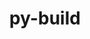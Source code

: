 ---
title: "py-build"
layout: cache
categories: [package, develop]
meta: {"compilers": ["gcc@11.4.0", "none"], "num_specs": 73, "num_specs_by_stack": {"e4s": 22, "e4s-neoverse_v1": 3, "ml-linux-aarch64-cpu": 12, "ml-linux-aarch64-cuda": 11, "ml-linux-x86_64-cpu": 24, "ml-linux-x86_64-cuda": 11, "ml-linux-x86_64-rocm": 12, "root": 73}, "oss": ["ubuntu22.04", "ubuntu24.04"], "platforms": ["linux"], "stacks": ["e4s", "e4s-neoverse_v1", "ml-linux-aarch64-cpu", "ml-linux-aarch64-cuda", "ml-linux-x86_64-cpu", "ml-linux-x86_64-cuda", "ml-linux-x86_64-rocm", "root"], "targets": ["aarch64", "neoverse_v1", "x86_64_v3"], "versions": ["1.2.1"]}
spec_details: [{"compiler": "none", "hash": "27tlmen2k6fqfkw3mzk6ibsl6v4xe76x", "os": "ubuntu24.04", "platform": "linux", "size": "-", "stacks": ["ml-linux-x86_64-cpu", "ml-linux-x86_64-cuda", "root"], "target": "x86_64_v3", "variants": ["build_system=python_pip", "~virtualenv"], "versions": ["1.2.1"]}, {"compiler": "none", "hash": "2elalkkoad2k6gxydeq2ctrepbvyquba", "os": "ubuntu24.04", "platform": "linux", "size": "-", "stacks": ["ml-linux-aarch64-cpu", "ml-linux-aarch64-cuda", "root"], "target": "aarch64", "variants": ["build_system=python_pip", "~virtualenv"], "versions": ["1.2.1"]}, {"compiler": "none", "hash": "2fi257lljd4tuhgxbb55oyj5je6eimqy", "os": "ubuntu22.04", "platform": "linux", "size": "-", "stacks": ["e4s", "root"], "target": "x86_64_v3", "variants": ["build_system=python_pip", "~virtualenv"], "versions": ["1.2.1"]}, {"compiler": "none", "hash": "2lptsf3uuavhgszh43xbs77ulr6ipaaf", "os": "ubuntu24.04", "platform": "linux", "size": "-", "stacks": ["ml-linux-x86_64-rocm", "root"], "target": "x86_64_v3", "variants": ["build_system=python_pip", "~virtualenv"], "versions": ["1.2.1"]}, {"compiler": "none", "hash": "2ndroohoedygks3bp4ejcootnue6vjvk", "os": "ubuntu24.04", "platform": "linux", "size": "-", "stacks": ["ml-linux-aarch64-cpu", "ml-linux-aarch64-cuda", "root"], "target": "aarch64", "variants": ["build_system=python_pip", "~virtualenv"], "versions": ["1.2.1"]}, {"compiler": "none", "hash": "2rrgwnhhngfe44rncnio7svcvheusvzo", "os": "ubuntu24.04", "platform": "linux", "size": "-", "stacks": ["ml-linux-x86_64-cpu", "root"], "target": "x86_64_v3", "variants": ["build_system=python_pip", "~virtualenv"], "versions": ["1.2.1"]}, {"compiler": "none", "hash": "3ddoqcvegipadt34i6hhtogs2laps6ja", "os": "ubuntu22.04", "platform": "linux", "size": "-", "stacks": ["e4s", "root"], "target": "x86_64_v3", "variants": ["build_system=python_pip", "~virtualenv"], "versions": ["1.2.1"]}, {"compiler": "none", "hash": "3fs44syd6vemhk5e5wtuyva6ktuebryq", "os": "ubuntu24.04", "platform": "linux", "size": "-", "stacks": ["ml-linux-aarch64-cpu", "ml-linux-aarch64-cuda", "root"], "target": "aarch64", "variants": ["build_system=python_pip", "~virtualenv"], "versions": ["1.2.1"]}, {"compiler": "none", "hash": "3xz37635ry44ghs3hh4uyn4iswvpmhyz", "os": "ubuntu24.04", "platform": "linux", "size": "-", "stacks": ["ml-linux-x86_64-cpu", "ml-linux-x86_64-cuda", "root"], "target": "x86_64_v3", "variants": ["build_system=python_pip", "~virtualenv"], "versions": ["1.2.1"]}, {"compiler": "none", "hash": "4gjlnho2ludbn63g6m24ccq5fc3hpauw", "os": "ubuntu24.04", "platform": "linux", "size": "-", "stacks": ["ml-linux-x86_64-rocm", "root"], "target": "x86_64_v3", "variants": ["build_system=python_pip", "~virtualenv"], "versions": ["1.2.1"]}, {"compiler": "none", "hash": "4wsizhtp5mt26dmsdlwrru4tac5j7g45", "os": "ubuntu24.04", "platform": "linux", "size": "-", "stacks": ["ml-linux-aarch64-cpu", "ml-linux-aarch64-cuda", "root"], "target": "aarch64", "variants": ["build_system=python_pip", "~virtualenv"], "versions": ["1.2.1"]}, {"compiler": "none", "hash": "5dgc62rmmlow2tjdh5nx544hcuukfhof", "os": "ubuntu22.04", "platform": "linux", "size": "-", "stacks": ["e4s", "root"], "target": "x86_64_v3", "variants": ["build_system=python_pip", "~virtualenv"], "versions": ["1.2.1"]}, {"compiler": "none", "hash": "5pdyjeatccciepemyp7frbwgvzg5y7sc", "os": "ubuntu24.04", "platform": "linux", "size": "-", "stacks": ["ml-linux-aarch64-cpu", "ml-linux-aarch64-cuda", "root"], "target": "aarch64", "variants": ["build_system=python_pip", "~virtualenv"], "versions": ["1.2.1"]}, {"compiler": "none", "hash": "5rjnw4xnq4fdrmneujkzy3tbpcclg422", "os": "ubuntu22.04", "platform": "linux", "size": "-", "stacks": ["e4s", "root"], "target": "x86_64_v3", "variants": ["build_system=python_pip", "~virtualenv"], "versions": ["1.2.1"]}, {"compiler": "none", "hash": "5w2d7swticgnv6dplez3aflsw2jpxda6", "os": "ubuntu24.04", "platform": "linux", "size": "-", "stacks": ["ml-linux-x86_64-rocm", "root"], "target": "x86_64_v3", "variants": ["build_system=python_pip", "~virtualenv"], "versions": ["1.2.1"]}, {"compiler": "none", "hash": "6a5w6zbe7traaxsjdi3aec6hrtb2iaim", "os": "ubuntu24.04", "platform": "linux", "size": "-", "stacks": ["ml-linux-x86_64-cpu", "ml-linux-x86_64-cuda", "root"], "target": "x86_64_v3", "variants": ["build_system=python_pip", "~virtualenv"], "versions": ["1.2.1"]}, {"compiler": "none", "hash": "6cbwoxuwt5ikcmq7kwixsrc4nwtrrt2a", "os": "ubuntu24.04", "platform": "linux", "size": "-", "stacks": ["ml-linux-aarch64-cpu", "ml-linux-aarch64-cuda", "root"], "target": "aarch64", "variants": ["build_system=python_pip", "~virtualenv"], "versions": ["1.2.1"]}, {"compiler": "none", "hash": "6xb65jtzzxksog75e4awpjwt66fte3ip", "os": "ubuntu24.04", "platform": "linux", "size": "-", "stacks": ["ml-linux-x86_64-cpu", "root"], "target": "x86_64_v3", "variants": ["build_system=python_pip", "~virtualenv"], "versions": ["1.2.1"]}, {"compiler": "none", "hash": "b2j4kparm6gxxh5rku5v66lcktirfg47", "os": "ubuntu22.04", "platform": "linux", "size": "-", "stacks": ["e4s", "root"], "target": "x86_64_v3", "variants": ["build_system=python_pip", "~virtualenv"], "versions": ["1.2.1"]}, {"compiler": "none", "hash": "bbmfcp7xnuu73ce4pvcxk2nzlfe4p7rb", "os": "ubuntu22.04", "platform": "linux", "size": "-", "stacks": ["e4s", "root"], "target": "x86_64_v3", "variants": ["build_system=python_pip", "~virtualenv"], "versions": ["1.2.1"]}, {"compiler": "none", "hash": "bguw4yap3phsrysm2x2xpwnyjqbnacvv", "os": "ubuntu24.04", "platform": "linux", "size": "-", "stacks": ["ml-linux-aarch64-cpu", "ml-linux-aarch64-cuda", "root"], "target": "aarch64", "variants": ["build_system=python_pip", "~virtualenv"], "versions": ["1.2.1"]}, {"compiler": "none", "hash": "bvqljbhx6qggcyoyzljawkxzt3pojfxp", "os": "ubuntu22.04", "platform": "linux", "size": "-", "stacks": ["e4s", "root"], "target": "x86_64_v3", "variants": ["build_system=python_pip", "~virtualenv"], "versions": ["1.2.1"]}, {"compiler": "none", "hash": "c2ktkla6lrtwtpgvx36jq3npgvceom2k", "os": "ubuntu24.04", "platform": "linux", "size": "-", "stacks": ["ml-linux-x86_64-rocm", "root"], "target": "x86_64_v3", "variants": ["build_system=python_pip", "~virtualenv"], "versions": ["1.2.1"]}, {"compiler": "none", "hash": "co5eohqmrleyhu6hwn37zjltlg5abbqd", "os": "ubuntu24.04", "platform": "linux", "size": "-", "stacks": ["ml-linux-x86_64-cpu", "ml-linux-x86_64-cuda", "root"], "target": "x86_64_v3", "variants": ["build_system=python_pip", "~virtualenv"], "versions": ["1.2.1"]}, {"compiler": "none", "hash": "cop23fdx5k6mqmimrnvpnmcs7ep7illd", "os": "ubuntu24.04", "platform": "linux", "size": "-", "stacks": ["ml-linux-x86_64-cpu", "ml-linux-x86_64-cuda", "root"], "target": "x86_64_v3", "variants": ["build_system=python_pip", "~virtualenv"], "versions": ["1.2.1"]}, {"compiler": "none", "hash": "cv633btb537hzmbxbzh7wgwqroc6lfcf", "os": "ubuntu24.04", "platform": "linux", "size": "-", "stacks": ["ml-linux-aarch64-cpu", "ml-linux-aarch64-cuda", "root"], "target": "aarch64", "variants": ["build_system=python_pip", "~virtualenv"], "versions": ["1.2.1"]}, {"compiler": "none", "hash": "elg3mxfqmts6wfuf66enu2y4seyqs6ro", "os": "ubuntu24.04", "platform": "linux", "size": "-", "stacks": ["ml-linux-x86_64-cpu", "ml-linux-x86_64-cuda", "root"], "target": "x86_64_v3", "variants": ["build_system=python_pip", "~virtualenv"], "versions": ["1.2.1"]}, {"compiler": "none", "hash": "eqtvqroxwtgqxkny7yki5vqcmnmptzht", "os": "ubuntu22.04", "platform": "linux", "size": "-", "stacks": ["e4s", "root"], "target": "x86_64_v3", "variants": ["build_system=python_pip", "~virtualenv"], "versions": ["1.2.1"]}, {"compiler": "none", "hash": "erc665r2w5sjaeizjyt5a5zw4bn63xao", "os": "ubuntu24.04", "platform": "linux", "size": "-", "stacks": ["ml-linux-x86_64-rocm", "root"], "target": "x86_64_v3", "variants": ["build_system=python_pip", "~virtualenv"], "versions": ["1.2.1"]}, {"compiler": "none", "hash": "exzsg3mrmceki7kh5saw7chyir4p4my3", "os": "ubuntu22.04", "platform": "linux", "size": "-", "stacks": ["e4s", "root"], "target": "x86_64_v3", "variants": ["build_system=python_pip", "~virtualenv"], "versions": ["1.2.1"]}, {"compiler": "none", "hash": "f4bpq2sgdxz5zrocq44kkqcmjhzmqcam", "os": "ubuntu24.04", "platform": "linux", "size": "-", "stacks": ["ml-linux-x86_64-cpu", "ml-linux-x86_64-cuda", "root"], "target": "x86_64_v3", "variants": ["build_system=python_pip", "~virtualenv"], "versions": ["1.2.1"]}, {"compiler": "none", "hash": "fbwtv2dncxazbefnelgpmfeqqoy4x2o3", "os": "ubuntu24.04", "platform": "linux", "size": "-", "stacks": ["ml-linux-x86_64-cpu", "root"], "target": "x86_64_v3", "variants": ["build_system=python_pip", "~virtualenv"], "versions": ["1.2.1"]}, {"compiler": "none", "hash": "fk4jptfmqtoc4tw366br73acsfnuvtys", "os": "ubuntu24.04", "platform": "linux", "size": "-", "stacks": ["ml-linux-x86_64-cpu", "root"], "target": "x86_64_v3", "variants": ["build_system=python_pip", "~virtualenv"], "versions": ["1.2.1"]}, {"compiler": "none", "hash": "fmthdhwo5mjrhejq3fm37343mlbvle3m", "os": "ubuntu24.04", "platform": "linux", "size": "-", "stacks": ["ml-linux-x86_64-rocm", "root"], "target": "x86_64_v3", "variants": ["build_system=python_pip", "~virtualenv"], "versions": ["1.2.1"]}, {"compiler": "none", "hash": "gkabma4biw7lg5sgba6565jc5rj7qgbw", "os": "ubuntu24.04", "platform": "linux", "size": "-", "stacks": ["ml-linux-x86_64-cpu", "ml-linux-x86_64-cuda", "root"], "target": "x86_64_v3", "variants": ["build_system=python_pip", "~virtualenv"], "versions": ["1.2.1"]}, {"compiler": "none", "hash": "h3z6oqg2ibjcmbizrl4bkrxfvjmgpfsx", "os": "ubuntu22.04", "platform": "linux", "size": "-", "stacks": ["e4s", "root"], "target": "x86_64_v3", "variants": ["build_system=python_pip", "~virtualenv"], "versions": ["1.2.1"]}, {"compiler": "none", "hash": "jf7d6cywucmbyfyak2jt2rprvwiri2nt", "os": "ubuntu24.04", "platform": "linux", "size": "-", "stacks": ["ml-linux-x86_64-cpu", "root"], "target": "x86_64_v3", "variants": ["build_system=python_pip", "~virtualenv"], "versions": ["1.2.1"]}, {"compiler": "none", "hash": "jlxikrmty6awgssoykfzu4dbfctuoazb", "os": "ubuntu24.04", "platform": "linux", "size": "-", "stacks": ["ml-linux-x86_64-cpu", "root"], "target": "x86_64_v3", "variants": ["build_system=python_pip", "~virtualenv"], "versions": ["1.2.1"]}, {"compiler": "none", "hash": "jxvkx5kihevnnendhxsd56ogn3prw2hr", "os": "ubuntu22.04", "platform": "linux", "size": "-", "stacks": ["e4s", "root"], "target": "x86_64_v3", "variants": ["build_system=python_pip", "~virtualenv"], "versions": ["1.2.1"]}, {"compiler": "none", "hash": "kccirwuhxxvpyw3lguh7spvinqgtvdmy", "os": "ubuntu24.04", "platform": "linux", "size": "-", "stacks": ["ml-linux-x86_64-cpu", "root"], "target": "x86_64_v3", "variants": ["build_system=python_pip", "~virtualenv"], "versions": ["1.2.1"]}, {"compiler": "none", "hash": "kvrv3xsotbqf2k7eo7jthlhnzn3jx32b", "os": "ubuntu22.04", "platform": "linux", "size": "-", "stacks": ["e4s", "root"], "target": "x86_64_v3", "variants": ["build_system=python_pip", "~virtualenv"], "versions": ["1.2.1"]}, {"compiler": "none", "hash": "kz72ktpwkbpw3fas6pussy6axudbc3jm", "os": "ubuntu24.04", "platform": "linux", "size": "-", "stacks": ["ml-linux-x86_64-cpu", "root"], "target": "x86_64_v3", "variants": ["build_system=python_pip", "~virtualenv"], "versions": ["1.2.1"]}, {"compiler": "none", "hash": "lca3kmivt67h5i6muebcr6qhknliboye", "os": "ubuntu24.04", "platform": "linux", "size": "-", "stacks": ["ml-linux-aarch64-cpu", "ml-linux-aarch64-cuda", "root"], "target": "aarch64", "variants": ["build_system=python_pip", "~virtualenv"], "versions": ["1.2.1"]}, {"compiler": "none", "hash": "ldmayxhsbtb2mgo5tietcuw4bnvb33fj", "os": "ubuntu22.04", "platform": "linux", "size": "-", "stacks": ["e4s", "root"], "target": "x86_64_v3", "variants": ["build_system=python_pip", "~virtualenv"], "versions": ["1.2.1"]}, {"compiler": "none", "hash": "lp2j7hzwseeuyapif3pffozdkth7oc6c", "os": "ubuntu24.04", "platform": "linux", "size": "-", "stacks": ["ml-linux-x86_64-rocm", "root"], "target": "x86_64_v3", "variants": ["build_system=python_pip", "~virtualenv"], "versions": ["1.2.1"]}, {"compiler": "none", "hash": "luyca3yh2xwzmqsp5szswaandw5mherz", "os": "ubuntu22.04", "platform": "linux", "size": "-", "stacks": ["e4s", "root"], "target": "x86_64_v3", "variants": ["build_system=python_pip", "~virtualenv"], "versions": ["1.2.1"]}, {"compiler": "none", "hash": "mnf44rwekgctm7ue76xmutvuvg3opdz3", "os": "ubuntu24.04", "platform": "linux", "size": "-", "stacks": ["ml-linux-x86_64-rocm", "root"], "target": "x86_64_v3", "variants": ["build_system=python_pip", "~virtualenv"], "versions": ["1.2.1"]}, {"compiler": "none", "hash": "mp7rs5khsxtqchyjddfr2y6g4rq4n6ef", "os": "ubuntu24.04", "platform": "linux", "size": "-", "stacks": ["ml-linux-x86_64-cpu", "root"], "target": "x86_64_v3", "variants": ["build_system=python_pip", "~virtualenv"], "versions": ["1.2.1"]}, {"compiler": "none", "hash": "npdq7iacfze3znydmdvxkqc4yu2iyeel", "os": "ubuntu24.04", "platform": "linux", "size": "-", "stacks": ["ml-linux-x86_64-rocm", "root"], "target": "x86_64_v3", "variants": ["build_system=python_pip", "~virtualenv"], "versions": ["1.2.1"]}, {"compiler": "none", "hash": "nrqek54t42gkup4tcbzndq5xhfifrmkr", "os": "ubuntu22.04", "platform": "linux", "size": "-", "stacks": ["e4s", "root"], "target": "x86_64_v3", "variants": ["build_system=python_pip", "~virtualenv"], "versions": ["1.2.1"]}, {"compiler": "none", "hash": "oolwqamahywnrdqe6vscplybd33topgu", "os": "ubuntu24.04", "platform": "linux", "size": "-", "stacks": ["ml-linux-x86_64-rocm", "root"], "target": "x86_64_v3", "variants": ["build_system=python_pip", "~virtualenv"], "versions": ["1.2.1"]}, {"compiler": "gcc@11.4.0", "hash": "pfqg2xienllgkr2rb23fugktb23zwwbr", "os": "ubuntu22.04", "platform": "linux", "size": "-", "stacks": ["e4s-neoverse_v1", "root"], "target": "neoverse_v1", "variants": ["build_system=python_pip", "~virtualenv"], "versions": ["1.2.1"]}, {"compiler": "none", "hash": "pi5uyyp64a4lg47pgsyzm6gubves6kii", "os": "ubuntu24.04", "platform": "linux", "size": "-", "stacks": ["ml-linux-x86_64-cpu", "ml-linux-x86_64-cuda", "root"], "target": "x86_64_v3", "variants": ["build_system=python_pip", "~virtualenv"], "versions": ["1.2.1"]}, {"compiler": "none", "hash": "qevak6is27w3agsv2pzjvqz7djfxee4p", "os": "ubuntu22.04", "platform": "linux", "size": "-", "stacks": ["e4s", "root"], "target": "x86_64_v3", "variants": ["build_system=python_pip", "~virtualenv"], "versions": ["1.2.1"]}, {"compiler": "none", "hash": "r32pywjm5k5oe5kgvyn4m6fyuyjpsuaa", "os": "ubuntu22.04", "platform": "linux", "size": "-", "stacks": ["e4s", "root"], "target": "x86_64_v3", "variants": ["build_system=python_pip", "~virtualenv"], "versions": ["1.2.1"]}, {"compiler": "none", "hash": "r4c7oqsqz73ez5t2uaatc25kxgkofv4c", "os": "ubuntu24.04", "platform": "linux", "size": "-", "stacks": ["ml-linux-x86_64-rocm", "root"], "target": "x86_64_v3", "variants": ["build_system=python_pip", "~virtualenv"], "versions": ["1.2.1"]}, {"compiler": "none", "hash": "rgpoxbai7un5ipv3gyumbbofgjjnysks", "os": "ubuntu24.04", "platform": "linux", "size": "-", "stacks": ["ml-linux-x86_64-cpu", "root"], "target": "x86_64_v3", "variants": ["build_system=python_pip", "~virtualenv"], "versions": ["1.2.1"]}, {"compiler": "gcc@11.4.0", "hash": "rtkgino4iuiooynnokqzkegreehe644x", "os": "ubuntu22.04", "platform": "linux", "size": "-", "stacks": ["e4s-neoverse_v1", "root"], "target": "neoverse_v1", "variants": ["build_system=python_pip", "~virtualenv"], "versions": ["1.2.1"]}, {"compiler": "none", "hash": "s47oktdb4nudd4pj4e64o2xhbjoihdjb", "os": "ubuntu24.04", "platform": "linux", "size": "-", "stacks": ["ml-linux-x86_64-cpu", "ml-linux-x86_64-cuda", "root"], "target": "x86_64_v3", "variants": ["build_system=python_pip", "~virtualenv"], "versions": ["1.2.1"]}, {"compiler": "none", "hash": "se4fnygflfmipcl73sdg2bniruytil5y", "os": "ubuntu24.04", "platform": "linux", "size": "-", "stacks": ["ml-linux-aarch64-cpu", "ml-linux-aarch64-cuda", "root"], "target": "aarch64", "variants": ["build_system=python_pip", "~virtualenv"], "versions": ["1.2.1"]}, {"compiler": "none", "hash": "tq7hcnobai3k4n3tdls4ixjrqhvfdvif", "os": "ubuntu22.04", "platform": "linux", "size": "-", "stacks": ["e4s", "root"], "target": "x86_64_v3", "variants": ["build_system=python_pip", "~virtualenv"], "versions": ["1.2.1"]}, {"compiler": "none", "hash": "uad4xdheniecghc5h37gysg27hk2j4xx", "os": "ubuntu24.04", "platform": "linux", "size": "-", "stacks": ["ml-linux-aarch64-cpu", "ml-linux-aarch64-cuda", "root"], "target": "aarch64", "variants": ["build_system=python_pip", "~virtualenv"], "versions": ["1.2.1"]}, {"compiler": "none", "hash": "v2znlkogaqbrkt2qfjafrx4hb3qz46ym", "os": "ubuntu22.04", "platform": "linux", "size": "-", "stacks": ["e4s", "root"], "target": "x86_64_v3", "variants": ["build_system=python_pip", "~virtualenv"], "versions": ["1.2.1"]}, {"compiler": "none", "hash": "vx4jvlt34rrafg3c2smz65alfiihcnpn", "os": "ubuntu24.04", "platform": "linux", "size": "-", "stacks": ["ml-linux-x86_64-cpu", "root"], "target": "x86_64_v3", "variants": ["build_system=python_pip", "~virtualenv"], "versions": ["1.2.1"]}, {"compiler": "none", "hash": "wcdeqg7eowj4zesfg2gt4gx722rhn36m", "os": "ubuntu22.04", "platform": "linux", "size": "-", "stacks": ["e4s", "root"], "target": "x86_64_v3", "variants": ["build_system=python_pip", "~virtualenv"], "versions": ["1.2.1"]}, {"compiler": "none", "hash": "wdl5ukhzxtoy5fm3dzoudgczwk6e7gdl", "os": "ubuntu22.04", "platform": "linux", "size": "-", "stacks": ["e4s", "root"], "target": "x86_64_v3", "variants": ["build_system=python_pip", "~virtualenv"], "versions": ["1.2.1"]}, {"compiler": "none", "hash": "wf2fnpdsdb6nevrdllwodazfiqtd27mo", "os": "ubuntu22.04", "platform": "linux", "size": "-", "stacks": ["e4s", "root"], "target": "x86_64_v3", "variants": ["build_system=python_pip", "~virtualenv"], "versions": ["1.2.1"]}, {"compiler": "gcc@11.4.0", "hash": "wp6ao6pao5z63q2bt7dyjjf37qapzafk", "os": "ubuntu22.04", "platform": "linux", "size": "-", "stacks": ["e4s-neoverse_v1", "root"], "target": "neoverse_v1", "variants": ["build_system=python_pip", "~virtualenv"], "versions": ["1.2.1"]}, {"compiler": "none", "hash": "xsidde6bo2fjbn5adyu2bjxts45bdow5", "os": "ubuntu24.04", "platform": "linux", "size": "-", "stacks": ["ml-linux-x86_64-rocm", "root"], "target": "x86_64_v3", "variants": ["build_system=python_pip", "~virtualenv"], "versions": ["1.2.1"]}, {"compiler": "none", "hash": "ymayg3qnrormfej5zw3z35mh7rozedjf", "os": "ubuntu24.04", "platform": "linux", "size": "-", "stacks": ["ml-linux-x86_64-cpu", "root"], "target": "x86_64_v3", "variants": ["build_system=python_pip", "~virtualenv"], "versions": ["1.2.1"]}, {"compiler": "none", "hash": "ytwzjc2wq6aki6e2qrkzyxzajfocws3g", "os": "ubuntu24.04", "platform": "linux", "size": "-", "stacks": ["ml-linux-x86_64-cpu", "root"], "target": "x86_64_v3", "variants": ["build_system=python_pip", "~virtualenv"], "versions": ["1.2.1"]}, {"compiler": "none", "hash": "yxtgxsjdvrzbzfcnggxzkatjy2klrohk", "os": "ubuntu24.04", "platform": "linux", "size": "-", "stacks": ["ml-linux-aarch64-cpu", "root"], "target": "aarch64", "variants": ["build_system=python_pip", "~virtualenv"], "versions": ["1.2.1"]}, {"compiler": "none", "hash": "yzpjuj3tje4iozwj4rx5yo3nshwcvpgo", "os": "ubuntu24.04", "platform": "linux", "size": "-", "stacks": ["ml-linux-x86_64-cpu", "ml-linux-x86_64-cuda", "root"], "target": "x86_64_v3", "variants": ["build_system=python_pip", "~virtualenv"], "versions": ["1.2.1"]}]
---